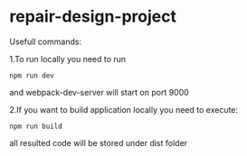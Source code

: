 # repair-design-project

Usefull commands:

  1.To run locally you need to run

    npm run dev

and webpack-dev-server will start on port 9000

  2.If you want to build application locally you need to execute:

    npm run build

all resulted code will be stored under dist folder
